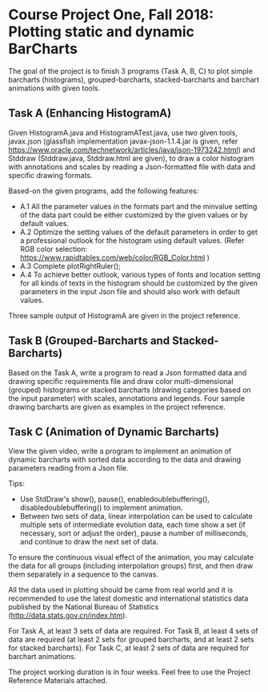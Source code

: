 # Course Project One, Fall 2018: Plotting static and dynamic BarCharts

The goal of the project is to finish 3 programs (Task A, B, C) to plot simple 
barcharts (histograms), grouped-barcharts, stacked-barcharts and barchart 
animations with given tools.

## Task A (Enhancing HistogramA)

Given HistogramA.java and HistogramATest.java, use two given tools, 
javax.json (glassfish implementation javax-json-1.1.4.jar is given, refer
https://www.oracle.com/technetwork/articles/java/json-1973242.html) and Stddraw 
(Stddraw.java, Stddraw.html are given), to draw a color histogram with 
annotations and scales by reading a Json-formatted file with data and specific 
drawing formats.

Based-on the given programs, add the following features:
+ A.1 All the parameter values in the formats part and the minvalue setting of 
  the data part could be either customized by the given values or by default 
  values.
+ A.2 Optimize the setting values of the default parameters in order to get a 
  professional outlook for the histogram using default values. (Refer RGB color 
  selection: https://www.rapidtables.com/web/color/RGB_Color.html )
+ A.3 Complete plotRightRuler();
+ A.4 To achieve better outlook, various types of fonts and location setting for
  all kinds of texts in the histogram should be customized by the given 
  parameters in the input Json file and should also work with default values.

Three sample output of HistogramA are given in the project reference.

## Task B (Grouped-Barcharts and Stacked-Barcharts)

Based on the Task A, write a program to read a Json formatted data and drawing 
specific requirements file and draw color multi-dimensional (grouped) histograms
or stacked barcharts (drawing categories based on the input parameter) with 
scales, annotations and legends. Four sample drawing barcharts are given as 
examples in the project reference.

## Task C (Animation of Dynamic Barcharts)

View the given video, write a program to implement an animation of dynamic 
barcharts with sorted data according to the data and drawing parameters reading 
from a Json file.

Tips: 
+ Use StdDraw's show(), pause(), enabledoublebuffering(), 
  disabledoublebuffering() to implement animation.
+ Between two sets of data, linear interpolation can be used to calculate 
  multiple sets of intermediate evolution data, each time show a set (if 
  necessary, sort or adjust the order), pause a number of milliseconds, and 
  continue to draw the next set of data.

To ensure the continuous visual effect of the animation, you may calculate the 
data for all groups (including interpolation groups) first, and then draw them 
separately in a sequence to the canvas.

All the data used in plotting should be came from real world and it is 
recommended to use the latest domestic and international statistics data 
published by the National Bureau of Statistics 
(http://data.stats.gov.cn/index.htm).

For Task A, at least 3 sets of data are required. For Task B, at least 4 sets of
data are required (at least 2 sets for grouped barcharts, and at least 2 sets 
for stacked barcharts). For Task C, at least 2 sets of data are required for 
barchart animations.

The project working duration is in four weeks. Feel free to use the Project 
Reference Materials attached.


